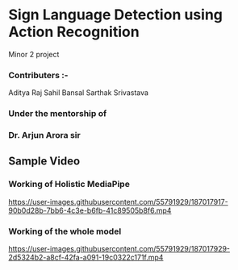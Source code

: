 # Sign Language Detection using Action Recognition
Minor 2 project

### Contributers :- 
Aditya Raj
Sahil Bansal
Sarthak Srivastava
### Under the mentorship of 
### Dr. Arjun Arora sir

## Sample Video
### Working of Holistic MediaPipe


https://user-images.githubusercontent.com/55791929/187017917-90b0d28b-7bb6-4c3e-b6fb-41c89505b8f6.mp4


### Working of the whole model




https://user-images.githubusercontent.com/55791929/187017929-2d5324b2-a8cf-42fa-a091-19c0322c171f.mp4

